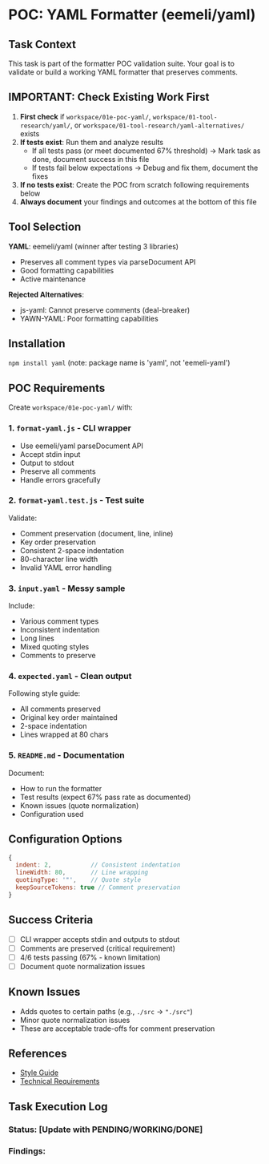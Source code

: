 # POC: YAML Formatter (eemeli/yaml)

## Task Context
This task is part of the formatter POC validation suite. Your goal is to validate or build a working YAML formatter that preserves comments.

## IMPORTANT: Check Existing Work First
1. **First check** if `workspace/01e-poc-yaml/`, `workspace/01-tool-research/yaml/`, or `workspace/01-tool-research/yaml-alternatives/` exists
2. **If tests exist**: Run them and analyze results
   - If all tests pass (or meet documented 67% threshold) → Mark task as done, document success in this file
   - If tests fail below expectations → Debug and fix them, document the fixes
3. **If no tests exist**: Create the POC from scratch following requirements below
4. **Always document** your findings and outcomes at the bottom of this file

## Tool Selection
**YAML**: eemeli/yaml (winner after testing 3 libraries)
- Preserves all comment types via parseDocument API
- Good formatting capabilities
- Active maintenance

**Rejected Alternatives**:
- js-yaml: Cannot preserve comments (deal-breaker)
- YAWN-YAML: Poor formatting capabilities

## Installation
`npm install yaml` (note: package name is 'yaml', not 'eemeli-yaml')

## POC Requirements

Create `workspace/01e-poc-yaml/` with:

### 1. `format-yaml.js` - CLI wrapper
- Use eemeli/yaml parseDocument API
- Accept stdin input
- Output to stdout
- Preserve all comments
- Handle errors gracefully

### 2. `format-yaml.test.js` - Test suite
Validate:
- Comment preservation (document, line, inline)
- Key order preservation
- Consistent 2-space indentation
- 80-character line width
- Invalid YAML error handling

### 3. `input.yaml` - Messy sample
Include:
- Various comment types
- Inconsistent indentation
- Long lines
- Mixed quoting styles
- Comments to preserve

### 4. `expected.yaml` - Clean output
Following style guide:
- All comments preserved
- Original key order maintained
- 2-space indentation
- Lines wrapped at 80 chars

### 5. `README.md` - Documentation
Document:
- How to run the formatter
- Test results (expect 67% pass rate as documented)
- Known issues (quote normalization)
- Configuration used

## Configuration Options
```javascript
{
  indent: 2,           // Consistent indentation
  lineWidth: 80,       // Line wrapping
  quotingType: '"',    // Quote style
  keepSourceTokens: true // Comment preservation
}
```

## Success Criteria
- [ ] CLI wrapper accepts stdin and outputs to stdout
- [ ] Comments are preserved (critical requirement)
- [ ] 4/6 tests passing (67% - known limitation)
- [ ] Document quote normalization issues

## Known Issues
- Adds quotes to certain paths (e.g., `./src` → `"./src"`)
- Minor quote normalization issues
- These are acceptable trade-offs for comment preservation

## References
- [Style Guide](../../STYLE_GUIDE.md)
- [Technical Requirements](../technical-requirements.md)

## Task Execution Log
<!-- Document your findings below this line -->
### Status: [Update with PENDING/WORKING/DONE]
### Findings:
<!-- Add your analysis, test results, and any fixes made here -->